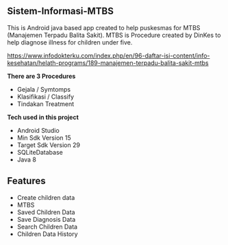 ## Sistem-Informasi-MTBS
This is Android java based app created to help puskesmas for MTBS (Manajemen Terpadu Balita Sakit).
MTBS is Procedure created by DinKes to help diagnose illness for children under five. 

https://www.infodokterku.com/index.php/en/96-daftar-isi-content/info-kesehatan/helath-programs/189-manajemen-terpadu-balita-sakit-mtbs

**There are 3 Procedures**
- Gejala / Symtomps
- Klasifikasi / Classify
- Tindakan Treatment

**Tech used in this project** 
- Android Studio 
 - Min Sdk Version 15 
 - Target Sdk Version 29 
- SQLiteDatabase
- Java 8 


## Features ## 
- Create children data 
- MTBS
- Saved Children Data 
- Save Diagnosis Data
- Search Children Data
- Children Data History 




